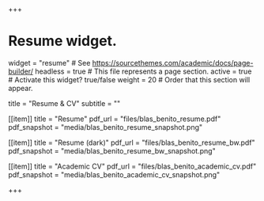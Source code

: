 +++
# Resume widget.
widget = "resume"  # See https://sourcethemes.com/academic/docs/page-builder/
headless = true  # This file represents a page section.
active = true  # Activate this widget? true/false
weight = 20  # Order that this section will appear.

title = "Resume & CV"
subtitle = ""


[[item]]
  title = "Resume"
  pdf_url = "files/blas_benito_resume.pdf"
  pdf_snapshot = "media/blas_benito_resume_snapshot.png"
  
[[item]]
  title = "Resume (dark)"
  pdf_url = "files/blas_benito_resume_bw.pdf"
  pdf_snapshot = "media/blas_benito_resume_bw_snapshot.png"

[[item]]
  title = "Academic CV"
  pdf_url = "files/blas_benito_academic_cv.pdf"
  pdf_snapshot = "media/blas_benito_academic_cv_snapshot.png"


+++
